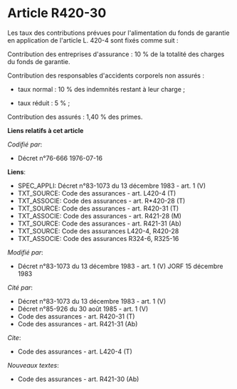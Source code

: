 # Article R420-30

Les taux des contributions prévues pour l'alimentation du fonds de garantie en application de l'article L. 420-4 sont fixés
comme suit :

Contribution des entreprises d'assurance : 10 % de la totalité des charges du fonds de garantie.

Contribution des responsables d'accidents corporels non assurés :

- taux normal : 10 % des indemnités restant à leur charge ;

- taux réduit : 5 % ;

Contribution des assurés : 1,40 % des primes.

**Liens relatifs à cet article**

_Codifié par_:

  - Décret n°76-666 1976-07-16

**Liens**:

  - SPEC_APPLI: Décret n°83-1073 du 13 décembre 1983 - art. 1 (V)
  - TXT_SOURCE: Code des assurances - art. L420-4 (T)
  - TXT_ASSOCIE: Code des assurances - art. R*420-28 (T)
  - TXT_SOURCE: Code des assurances - art. R420-31 (T)
  - TXT_ASSOCIE: Code des assurances - art. R421-28 (M)
  - TXT_SOURCE: Code des assurances - art. R421-31 (Ab)
  - TXT_SOURCE: Code des assurances L420-4, R420-28
  - TXT_ASSOCIE: Code des assurances R324-6, R325-16

_Modifié par_:

  - Décret n°83-1073 du 13 décembre 1983 - art. 1 (V) JORF 15 décembre 1983

_Cité par_:

  - Décret n°83-1073 du 13 décembre 1983 - art. 1 (V)
  - Décret n°85-926 du 30 août 1985 - art. 1 (V)
  - Code des assurances - art. R420-31 (T)
  - Code des assurances - art. R421-31 (Ab)

_Cite_:

  - Code des assurances - art. L420-4 (T)

_Nouveaux textes_:

  - Code des assurances - art. R421-30 (Ab)
